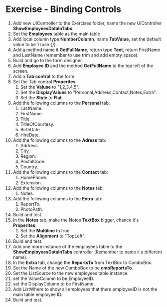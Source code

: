 ﻿# Exercise - Binding Controls

1. Add new UIController to the Exercises folder, name the new UIController **ShowEmployeesDataInTabs**. 
2. Set the **Employees** table as the main table 
3. Add local column type **NumberColumn**, name **TabValue**, set the default value to be 1 (use {}).
4. Add a method name it **GetFullName**, return type **Text**, return FirstName and LastName (remember to use trim and add empty space).
5. Build and go to the form designer.
6. Add **Employee ID** and the method **GetFullName** to the top left of the screen.
7. Add a **Tab control** to the form.
8. Set the Tab control **Properites**:  
   1. Set the **Valuse** to "1,2,3,4,5".
   2. Set the **DisplayValues** to "Personal,Address,Contact,Notes,Extra".
   3. Set the **Style** to **Flat**.
9. Add the following columns to the **Personal** tab:  
   1. LastName.  
   2. FirstName.
   3. Title.
   4. TitleOfCourtesy.
   5. BirthDate.
   6. HireDate.
10. Add the following columns to the **Adress** tab:  
    1. Address.
    2. City.
    3. Region.
    4. PostalCode.
    5. Country.
11. Add the following columns to the **Contact** tab:  
    1. HomePhone.
    2. Extension.
12. Add the following columns to the **Notes** tab: 
    1. Notes.
13. Add the following columns to the **Extra** tab: 
    1.  ReportTo.
    2.  PhotoPath.
14. Build and test.
15. In the **Notes** tab, make the Notes **TextBox** bigger, chance it's **Properites**:  
    1. Set the **Multiline** to true.
    2. Set the **Alignment** to "TopLeft".
16. Build and test.
17. Add one more instance of the employees table to the **ShowEmployeesDataInTabs** controller (Remember to name it a different name).
18. In the **Extra** tab, change the **ReportsTo** from TextBox to ComboBox.
19. Set the Name of the new ComboBox to be **cmbReportsTo**.
20. Set the ListSource to the new employees table instance.
21. set the ValueColumn to be EmployeeID.
22. set the DisplayColumn to be FirstName.
23. Add ListWhere to show all employees that there employeeID is not the main table employee ID.
24. Build and test.